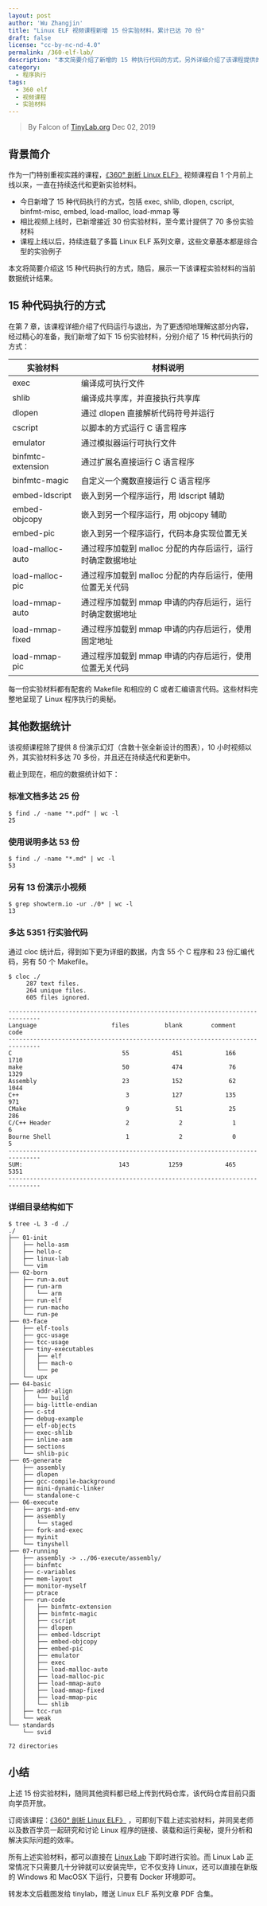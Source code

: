 ```yaml
---
layout: post
author: 'Wu Zhangjin'
title: "Linux ELF 视频课程新增 15 份实验材料，累计已达 70 份"
draft: false
license: "cc-by-nc-nd-4.0"
permalink: /360-elf-lab/
description: "本文简要介绍了新增的 15 种执行代码的方式，另外详细介绍了该课程提供的所有实验材料。"
category:
  - 程序执行
tags:
  - 360 elf
  - 视频课程
  - 实验材料
---
```


> By Falcon of [TinyLab.org][1]
> Dec 02, 2019

## 背景简介

作为一门特别重视实践的课程，[《360° 剖析 Linux ELF》](https://w.url.cn/s/AMcKZ3a) 视频课程自 1 个月前上线以来，一直在持续迭代和更新实验材料。

* 今日新增了 15 种代码执行的方式，包括 exec, shlib, dlopen, cscript, binfmt-misc, embed, load-malloc, load-mmap 等
* 相比视频上线时，已新增接近 30 份实验材料，至今累计提供了 70 多份实验材料
* 课程上线以后，持续连载了多篇 Linux ELF 系列文章，这些文章基本都是综合型的实验例子

本文将简要介绍这 15 种代码执行的方式，随后，展示一下该课程实验材料的当前数据统计结果。

## 15 种代码执行的方式

在第 7 章，该课程详细介绍了代码运行与退出，为了更透彻地理解这部分内容，经过精心的准备，我们新增了如下 15 份实验材料，分别介绍了 15 种代码执行的方式：

| 实验材料   | 材料说明
|------------|-----------------------------
| exec       | 编译成可执行文件
| shlib      | 编译成共享库，并直接执行共享库
| dlopen     | 通过 dlopen 直接解析代码符号并运行
| cscript    | 以脚本的方式运行 C 语言程序
| emulator   | 通过模拟器运行可执行文件
| binfmtc-extension | 通过扩展名直接运行 C 语言程序
| binfmtc-magic     | 自定义一个魔数直接运行 C 语言程序
| embed-ldscript    | 嵌入到另一个程序运行，用 ldscript 辅助
| embed-objcopy     | 嵌入到另一个程序运行，用 objcopy 辅助
| embed-pic         | 嵌入到另一个程序运行，代码本身实现位置无关
| load-malloc-auto  | 通过程序加载到 malloc 分配的内存后运行，运行时确定数据地址
| load-malloc-pic   | 通过程序加载到 malloc 分配的内存后运行，使用位置无关代码
| load-mmap-auto    | 通过程序加载到 mmap 申请的内存后运行，运行时确定数据地址
| load-mmap-fixed   | 通过程序加载到 mmap 申请的内存后运行，使用固定地址
| load-mmap-pic     | 通过程序加载到 mmap 申请的内存后运行，使用位置无关代码

每一份实验材料都有配套的 Makefile 和相应的 C 或者汇编语言代码。这些材料完整地呈现了 Linux 程序执行的奥秘。

## 其他数据统计

该视频课程除了提供 8 份演示幻灯（含数十张全新设计的图表），10 小时视频以外，其实验材料多达 70 多份，并且还在持续迭代和更新中。

截止到现在，相应的数据统计如下：

### 标准文档多达 25 份

```
$ find ./ -name "*.pdf" | wc -l
25
```

### 使用说明多达 53 份

```
$ find ./ -name "*.md" | wc -l
53
```

### 另有 13 份演示小视频

```
$ grep showterm.io -ur ./0* | wc -l
13
```

### 多达 5351 行实验代码

通过 cloc 统计后，得到如下更为详细的数据，内含 55 个 C 程序和 23 份汇编代码，另有 50 个 Makefile。

```
$ cloc ./
     287 text files.
     264 unique files.
     605 files ignored.

-------------------------------------------------------------------------------
Language                     files          blank        comment           code
-------------------------------------------------------------------------------
C                               55            451            166           1710
make                            50            474             76           1329
Assembly                        23            152             62           1044
C++                              3            127            135            971
CMake                            9             51             25            286
C/C++ Header                     2              2              1              6
Bourne Shell                     1              2              0              5
-------------------------------------------------------------------------------
SUM:                           143           1259            465           5351
-------------------------------------------------------------------------------
```

### 详细目录结构如下

```
$ tree -L 3 -d ./
./
├── 01-init
│   ├── hello-asm
│   ├── hello-c
│   ├── linux-lab
│   └── vim
├── 02-born
│   ├── run-a.out
│   ├── run-arm
│   │   └── arm
│   ├── run-elf
│   ├── run-macho
│   └── run-pe
├── 03-face
│   ├── elf-tools
│   ├── gcc-usage
│   ├── tcc-usage
│   ├── tiny-executables
│   │   ├── elf
│   │   ├── mach-o
│   │   └── pe
│   └── upx
├── 04-basic
│   ├── addr-align
│   │   └── build
│   ├── big-little-endian
│   ├── c-std
│   ├── debug-example
│   ├── elf-objects
│   ├── exec-shlib
│   ├── inline-asm
│   ├── sections
│   └── shlib-pic
├── 05-generate
│   ├── assembly
│   ├── dlopen
│   ├── gcc-compile-background
│   ├── mini-dynamic-linker
│   └── standalone-c
├── 06-execute
│   ├── args-and-env
│   ├── assembly
│   │   └── staged
│   ├── fork-and-exec
│   ├── myinit
│   └── tinyshell
├── 07-running
│   ├── assembly -> ../06-execute/assembly/
│   ├── binfmtc
│   ├── c-variables
│   ├── mem-layout
│   ├── monitor-myself
│   ├── ptrace
│   ├── run-code
│   │   ├── binfmtc-extension
│   │   ├── binfmtc-magic
│   │   ├── cscript
│   │   ├── dlopen
│   │   ├── embed-ldscript
│   │   ├── embed-objcopy
│   │   ├── embed-pic
│   │   ├── emulator
│   │   ├── exec
│   │   ├── load-malloc-auto
│   │   ├── load-malloc-pic
│   │   ├── load-mmap-auto
│   │   ├── load-mmap-fixed
│   │   ├── load-mmap-pic
│   │   └── shlib
│   ├── tcc-run
│   └── weak
└── standards
    └── svid

72 directories
```

## 小结

上述 15 份实验材料，随同其他资料都已经上传到代码仓库，该代码仓库目前只面向学员开放。

订阅该课程：[《360° 剖析 Linux ELF》](https://w.url.cn/s/AMcKZ3a) ，可即刻下载上述实验材料，并同吴老师以及数百学员一起研究和讨论 Linux 程序的链接、装载和运行奥秘，提升分析和解决实际问题的效率。

所有上述实验材料，都可以直接在 [Linux Lab](http://tinylab.org/linux-lab) 下即时进行实验。而 Linux Lab 正常情况下只需要几十分钟就可以安装完毕，它不仅支持 Linux，还可以直接在新版的 Windows 和 MacOSX 下运行，只要有 Docker 环境即可。

转发本文后截图发给 tinylab，赠送 Linux ELF 系列文章 PDF 合集。

[1]: http://tinylab.org
